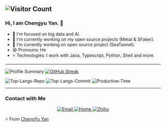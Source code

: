 ![Visitor Count](https://komarev.com/ghpvc/?username=CheneyYin)
---
### Hi, I am Chengyu Yan. 👋
- 🌱 I'm focused on big data and AI.
- 🔨 I'm currently working on my open source projects (Metal & SFaker).
- 👯 I’m currently working on open source project (SeaTunnel).
- 😄 Pronouns: He
- ⚡ Technologies: I work with Java, Typescript, Python, Shell and more.

---

![Profile Summary](http://github-profile-summary-cards.vercel.app/api/cards/profile-details?username=CheneyYin&theme=tokyonight)
[![GitHub Streak](https://streak-stats.demolab.com?user=CheneyYin&theme=tokyonight&exclude_days=Sun%2CSat&card_width=698&background=45%2C0C0128%2CEB5454&fire=EBD800&ring=CBEBB7&currStreakLabel=B7EBDE)](https://git.io/streak-stats)

![Top-Langs-Repo](http://github-profile-summary-cards.vercel.app/api/cards/repos-per-language?username=CheneyYin&theme=tokyonight)
![Top-Langs-Commit](http://github-profile-summary-cards.vercel.app/api/cards/most-commit-language?username=CheneyYin&theme=tokyonight)
![Productive-Time](http://github-profile-summary-cards.vercel.app/api/cards/productive-time?username=CheneyYin&theme=tokyonight&utcOffset=8)

---

### Contact with Me
<p align="center">
  <a href="mailto:cheneyyin@hotmail.com">
    <img alt="Email" src="https://img.shields.io/badge/Hotmail-cheneyyin@hotmail.com-yellow?style=flat-square&logo=microsoft-outlook" />
  </a>
  <a href="https://cheneyyin.github.io">
    <img alt="Home" src="https://img.shields.io/badge/Home-Page-green?style=?style=flat-square&logo=Google-chrome" />
  </a>
  <a href="https://www.zhihu.com/people/cheney-yin-77">
    <img alt="Zhihu" src="https://img.shields.io/badge/CheneyYin-blue?style=social&logo=zhihu" />
  </a>
</p>

⭐️ From [ChengYu Yan](https://github.com/CheneyYin)
